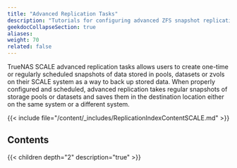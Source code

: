 ```yaml
---
title: "Advanced Replication Tasks"
description: "Tutorials for configuring advanced ZFS snapshot replication tasks in TrueNAS SCALE."
geekdocCollapseSection: true
aliases:
weight: 70
related: false
---
```


TrueNAS SCALE advanced replication tasks allows users to create one-time or regularly scheduled snapshots of data stored in pools, datasets or zvols on their SCALE system as a way to back up stored data.
When properly configured and scheduled, advanced replication takes regular snapshots of storage pools or datasets and saves them in the destination location either on the same system or a different system.

{{< include file="/content/_includes/ReplicationIndexContentSCALE.md" >}}

## Contents

{{< children depth="2" description="true" >}}
